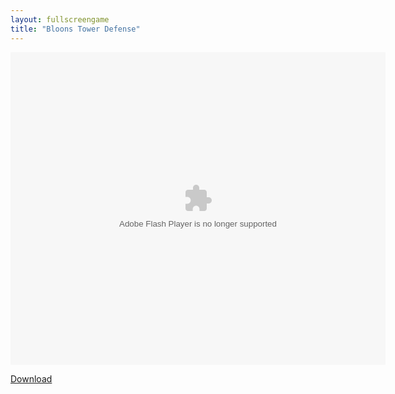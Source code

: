 ```yaml
---
layout: fullscreengame
title: "Bloons Tower Defense"
---
```


<object width="100" height="100">
    <embed src="bloonstd_moved.swf" flashvars="" base="" quality="high" allowscriptaccess="always" allowfullscreen="true" bgcolor="" wmode="window" width="600" height="500" type="application/x-shockwave-flash" pluginspage="http://www.macromedia.com/go/getflashplayer">
</object>

<br>

<a href="bloonstd_moved.swf" download class="btn btn-secondary">Download</a>
